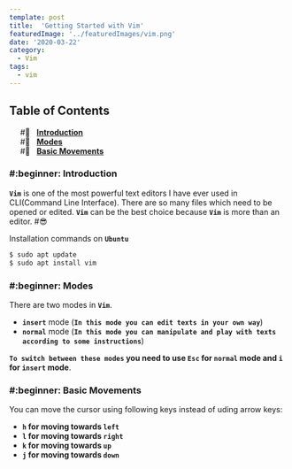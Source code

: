 ```yaml
---
template: post
title:  'Getting Started with Vim'
featuredImage: '../featuredImages/vim.png'
date: '2020-03-22'
category:
  - Vim
tags: 
  - vim
---
```


## Table of Contents
&nbsp;&nbsp;&nbsp;&nbsp; #:beginner: &nbsp; **[Introduction](#introduction)** <br/>
&nbsp;&nbsp;&nbsp;&nbsp; #:beginner: &nbsp; **[Modes](#modes)** <br/>
&nbsp;&nbsp;&nbsp;&nbsp; #:beginner: &nbsp; **[Basic Movements](#movements)** <br/>

<h3 id="introduction">#:beginner: Introduction</h3>

**`Vim`** is one of the most powerful text editors I have ever used in CLI(Command Line Interface). There are so many files which need to be opened or edited. **`Vim`** can be the best choice because **`Vim`** is more than an editor. #:sunglasses:


Installation commands on **`Ubuntu`**

<div class=fakeMenu>
  <div class="fakeButtons fakeClose"></div>
  <div class="fakeButtons fakeMinimize"></div>
  <div class="fakeButtons fakeZoom"></div>
</div>

```bash
$ sudo apt update
$ sudo apt install vim
```

<h3 id="modes">#:beginner: Modes</h3>

There are two modes in **`Vim`**.
- **`insert`** mode (**`In this mode you can edit texts in your own way`**)
- **`normal`** mode (**`In this mode you can manipulate and play with texts according to some instructions`**)

**`To switch between these modes` you need to use `Esc` for `normal` mode and `i` for `insert` mode**.

<h3 id="movements">#:beginner: Basic Movements</h3>

You can move the cursor using following keys instead of uding arrow keys:

- **`h` for moving towards `left`**
- **`l` for moving towards `right`**
- **`k` for moving towards `up`**
- **`j` for moving towards `down`**